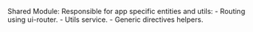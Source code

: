 Shared Module:
    Responsible for app specific entities and utils:
    - Routing using ui-router.
    - Utils service.
    - Generic directives helpers.